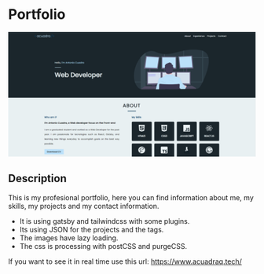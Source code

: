 # Portfolio

![](static/projects/portfolio.png)

## Description

This is my profesional portfolio, here you can find information about me, my skills, my projects and my contact information.

- It is using gatsby and tailwindcss with some plugins.
- Its using JSON for the projects and the tags.
- The images have lazy loading.
- The css is processing with postCSS and purgeCSS.

If you want to see it in real time use this url: https://www.acuadraq.tech/
